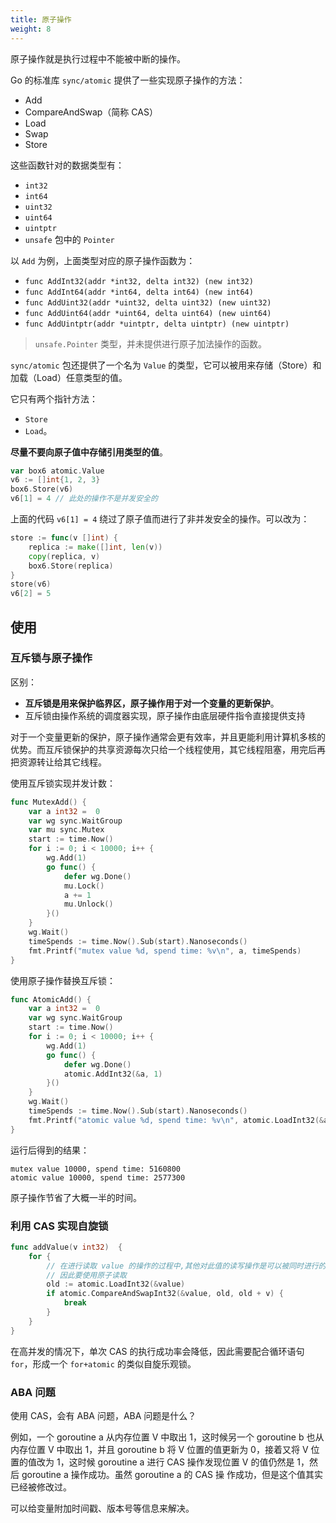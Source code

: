 ```yaml
---
title: 原子操作
weight: 8
---
```


原子操作就是执行过程中不能被中断的操作。

Go 的标准库 `sync/atomic` 提供了一些实现原子操作的方法：

- Add
- CompareAndSwap（简称 CAS）
- Load
- Swap
- Store

这些函数针对的数据类型有：

- `int32`
- `int64`
- `uint32`
- `uint64`
- `uintptr`
- `unsafe` 包中的 `Pointer`

以 `Add` 为例，上面类型对应的原子操作函数为：

- `func AddInt32(addr *int32, delta int32) (new int32)`
- `func AddInt64(addr *int64, delta int64) (new int64)`
- `func AddUint32(addr *uint32, delta uint32) (new uint32)`
- `func AddUint64(addr *uint64, delta uint64) (new uint64)`
- `func AddUintptr(addr *uintptr, delta uintptr) (new uintptr)`

> `unsafe.Pointer` 类型，并未提供进行原子加法操作的函数。

`sync/atomic` 包还提供了一个名为 `Value` 的类型，它可以被用来存储（Store）和加载（Load）任意类型的值。

它只有两个指针方法：

- `Store` 
- `Load`。

**尽量不要向原子值中存储引用类型的值**。

```go
var box6 atomic.Value
v6 := []int{1, 2, 3}
box6.Store(v6)
v6[1] = 4 // 此处的操作不是并发安全的
```

上面的代码 `v6[1] = 4` 绕过了原子值而进行了非并发安全的操作。可以改为：

```go
store := func(v []int) {
    replica := make([]int, len(v))
    copy(replica, v)
    box6.Store(replica)
}
store(v6)
v6[2] = 5
```

## 使用

### 互斥锁与原子操作

区别：

- **互斥锁是用来保护临界区，原子操作用于对一个变量的更新保护**。
- 互斥锁由操作系统的调度器实现，原子操作由底层硬件指令直接提供支持

对于一个变量更新的保护，原子操作通常会更有效率，并且更能利用计算机多核的优势。而互斥锁保护的共享资源每次只给一个线程使用，其它线程阻塞，用完后再把资源转让给其它线程。

使用互斥锁实现并发计数：

```go
func MutexAdd() {
	var a int32 =  0
	var wg sync.WaitGroup
	var mu sync.Mutex
	start := time.Now()
	for i := 0; i < 10000; i++ {
		wg.Add(1)
		go func() {
			defer wg.Done()
			mu.Lock()
			a += 1
			mu.Unlock()
		}()
	}
	wg.Wait()
	timeSpends := time.Now().Sub(start).Nanoseconds()
    fmt.Printf("mutex value %d, spend time: %v\n", a, timeSpends)
}
```

使用原子操作替换互斥锁：

```go
func AtomicAdd() {
	var a int32 =  0
	var wg sync.WaitGroup
	start := time.Now()
	for i := 0; i < 10000; i++ {
		wg.Add(1)
		go func() {
			defer wg.Done()
			atomic.AddInt32(&a, 1)
		}()
	}
	wg.Wait()
	timeSpends := time.Now().Sub(start).Nanoseconds()
    fmt.Printf("atomic value %d, spend time: %v\n", atomic.LoadInt32(&a), timeSpends)
}
```

运行后得到的结果：

```
mutex value 10000, spend time: 5160800 
atomic value 10000, spend time: 2577300
```

原子操作节省了大概一半的时间。

### 利用 CAS 实现自旋锁

```go
func addValue(v int32)  {
	for {
		// 在进行读取 value 的操作的过程中,其他对此值的读写操作是可以被同时进行的,那么这个读操作很可能会读取到一个只被修改了一半的数据.
		// 因此要使用原子读取
		old := atomic.LoadInt32(&value)
		if atomic.CompareAndSwapInt32(&value, old, old + v) {
			break
		}
	}
}
```

在高并发的情况下，单次 CAS 的执行成功率会降低，因此需要配合循环语句 `for`，形成一个 `for+atomic` 的类似自旋乐观锁。

### ABA 问题

使用 CAS，会有 ABA 问题，ABA 问题是什么？

例如，一个 goroutine a 从内存位置 V 中取出 1，这时候另一个 goroutine b 也从内存位置 V 中取出 1，并且 goroutine b 将 V 位置的值更新为 0，接着又将 V 位置的值改为 1，这时候 goroutine a 进行 CAS 操作发现位置 V 的值仍然是 1，然后 goroutine a 操作成功。虽然 goroutine a 的 CAS 操
作成功，但是这个值其实已经被修改过。

可以给变量附加时间戳、版本号等信息来解决。


